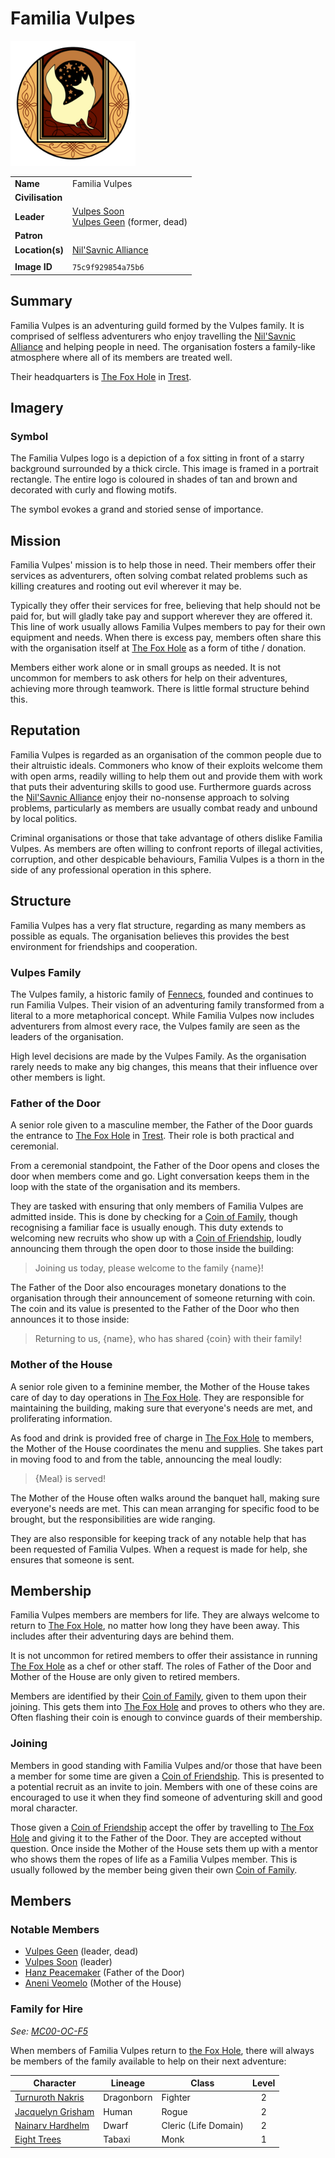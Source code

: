 # Familia Vulpes

<img src="https://raw.githubusercontent.com/jesskelsall/astarus-images/main/symbols/75c9f929854a75b6.png" height="200" />

|||
| --- | --- |
| **Name** | Familia Vulpes | organisation.2
| **Civilisation** | |
| **Leader** | [Vulpes Soon](../characters/vulpes-soon.md)<br>[Vulpes Geen](../characters/vulpes-geen.md) (former, dead) |
| **Patron** | |
| **Location(s)** | [Nil'Savnic Alliance](../civilisations/nilsavnic-alliance/nilsavnic-alliance.md) |
|||
| **Image ID** | `75c9f929854a75b6` |

## Summary

Familia Vulpes is an adventuring guild formed by the Vulpes family. It is comprised of selfless adventurers who enjoy travelling the [Nil'Savnic Alliance](../civilisations/nilsavnic-alliance/nilsavnic-alliance.md) and helping people in need. The organisation fosters a family-like atmosphere where all of its members are treated well.

Their headquarters is [The Fox Hole](../places/buildings/the-fox-hole.md) in [Trest](../places/towns/trest.md).

## Imagery

### Symbol

The Familia Vulpes logo is a depiction of a fox sitting in front of a starry background surrounded by a thick circle. This image is framed in a portrait rectangle. The entire logo is coloured in shades of tan and brown and decorated with curly and flowing motifs.

The symbol evokes a grand and storied sense of importance.

## Mission

Familia Vulpes' mission is to help those in need. Their members offer their services as adventurers, often solving combat related problems such as killing creatures and rooting out evil wherever it may be.

Typically they offer their services for free, believing that help should not be paid for, but will gladly take pay and support wherever they are offered it. This line of work usually allows Familia Vulpes members to pay for their own equipment and needs. When there is excess pay, members often share this with the organisation itself at [The Fox Hole](../places/buildings/the-fox-hole.md) as a form of tithe / donation.

Members either work alone or in small groups as needed. It is not uncommon for members to ask others for help on their adventures, achieving more through teamwork. There is little formal structure behind this.

## Reputation

Familia Vulpes is regarded as an organisation of the common people due to their altruistic ideals. Commoners who know of their exploits welcome them with open arms, readily willing to help them out and provide them with work that puts their adventuring skills to good use. Furthermore guards across the [Nil'Savnic Alliance](../civilisations/nilsavnic-alliance/nilsavnic-alliance.md) enjoy their no-nonsense approach to solving problems, particularly as members are usually combat ready and unbound by local politics.

Criminal organisations or those that take advantage of others dislike Familia Vulpes. As members are often willing to confront reports of illegal activities, corruption, and other despicable behaviours, Familia Vulpes is a thorn in the side of any professional operation in this sphere.

## Structure

Familia Vulpes has a very flat structure, regarding as many members as possible as equals. The organisation believes this provides the best environment for friendships and cooperation.

### Vulpes Family

The Vulpes family, a historic family of [Fennecs](../lineages/fennec.md), founded and continues to run Familia Vulpes. Their vision of an adventuring family transformed from a literal to a more metaphorical concept. While Familia Vulpes now includes adventurers from almost every race, the Vulpes family are seen as the leaders of the organisation.

High level decisions are made by the Vulpes Family. As the organisation rarely needs to make any big changes, this means that their influence over other members is light.

### Father of the Door

A senior role given to a masculine member, the Father of the Door guards the entrance to [The Fox Hole](../places/buildings/the-fox-hole.md) in [Trest](../places/towns/trest.md). Their role is both practical and ceremonial.

From a ceremonial standpoint, the Father of the Door opens and closes the door when members come and go. Light conversation keeps them in the loop with the state of the organisation and its members.

They are tasked with ensuring that only members of Familia Vulpes are admitted inside. This is done by checking for a [Coin of Family](../items/coin-of-family.md), though recognising a familiar face is usually enough. This duty extends to welcoming new recruits who show up with a [Coin of Friendship](../items/coin-of-friendship.md), loudly announcing them through the open door to those inside the building:

> Joining us today, please welcome to the family {name}!

The Father of the Door also encourages monetary donations to the organisation through their announcement of someone returning with coin. The coin and its value is presented to the Father of the Door who then announces it to those inside:

> Returning to us, {name}, who has shared {coin} with their family!

### Mother of the House

A senior role given to a feminine member, the Mother of the House takes care of day to day operations in [The Fox Hole](../places/buildings/the-fox-hole.md). They are responsible for maintaining the building, making sure that everyone's needs are met, and proliferating information.

As food and drink is provided free of charge in [The Fox Hole](../places/buildings/the-fox-hole.md) to members, the Mother of the House coordinates the menu and supplies. She takes part in moving food to and from the table, announcing the meal loudly:

> {Meal} is served!

The Mother of the House often walks around the banquet hall, making sure everyone's needs are met. This can mean arranging for specific food to be brought, but the responsibilities are wide ranging.

They are also responsible for keeping track of any notable help that has been requested of Familia Vulpes. When a request is made for help, she ensures that someone is sent.

## Membership

Familia Vulpes members are members for life. They are always welcome to return to [The Fox Hole](../places/buildings/the-fox-hole.md), no matter how long they have been away. This includes after their adventuring days are behind them.

It is not uncommon for retired members to offer their assistance in running [The Fox Hole](../places/buildings/the-fox-hole.md) as a chef or other staff. The roles of Father of the Door and Mother of the House are only given to retired members.

Members are identified by their [Coin of Family](../items/coin-of-family.md), given to them upon their joining. This gets them into [The Fox Hole](../places/buildings/the-fox-hole.md) and proves to others who they are. Often flashing their coin is enough to convince guards of their membership.

### Joining

Members in good standing with Familia Vulpes and/or those that have been a member for some time are given a [Coin of Friendship](../items/coin-of-friendship.md). This is presented to a potential recruit as an invite to join. Members with one of these coins are encouraged to use it when they find someone of adventuring skill and good moral character.

Those given a [Coin of Friendship](../items/coin-of-friendship.md) accept the offer by travelling to [The Fox Hole](../places/buildings/the-fox-hole.md) and giving it to the Father of the Door. They are accepted without question. Once inside the Mother of the House sets them up with a mentor who shows them the ropes of life as a Familia Vulpes member. This is usually followed by the member being given their own [Coin of Family](../items/coin-of-family.md).

## Members

### Notable Members

- [Vulpes Geen](../characters/vulpes-geen.md) (leader, dead)
- [Vulpes Soon](../characters/vulpes-soon.md) (leader)
- [Hanz Peacemaker](../characters/hanz-peacemaker.md) (Father of the Door)
- [Aneni Veomelo](../characters/aneni-veomelo.md) (Mother of the House)

### Family for Hire

*See: [MC00-OC-F5](../cards/MC00-OC-F5.md)*

When members of Familia Vulpes return to [the Fox Hole](../places/buildings/the-fox-hole.md), there will always be members of the family available to help on their next adventure:

| Character | Lineage | Class | Level |
| --- | --- | --- |:---:|
| [Turnuroth Nakris](../characters/turnuroth-nakris.md) | Dragonborn | Fighter | 2 |
| [Jacquelyn Grisham](../characters/jacquelyn-grisham.md) | Human | Rogue | 2 |
| [Nainarv Hardhelm](../characters/nainarv-hardhelm.md) | Dwarf | Cleric (Life Domain) | 2 |
| [Eight Trees](../characters/eight-trees.md) | Tabaxi | Monk | 1 |
